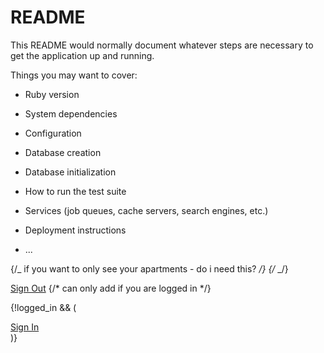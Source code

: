 # README

This README would normally document whatever steps are necessary to get the
application up and running.

Things you may want to cover:

- Ruby version

- System dependencies

- Configuration

- Database creation

- Database initialization

- How to run the test suite

- Services (job queues, cache servers, search engines, etc.)

- Deployment instructions

- ...

{/_ if you want to only see your apartments - do i need this? _/}
{/_ <Route path="/myapartments" component={MyApartments} /> _/}

<div>
                <a href={sign_out_route}>Sign Out</a>
                {/* can only add if you are logged in */}
                </div>

{!logged_in && (
<div>
<a href={sign_in_route}>Sign In</a>
</div>
)}
